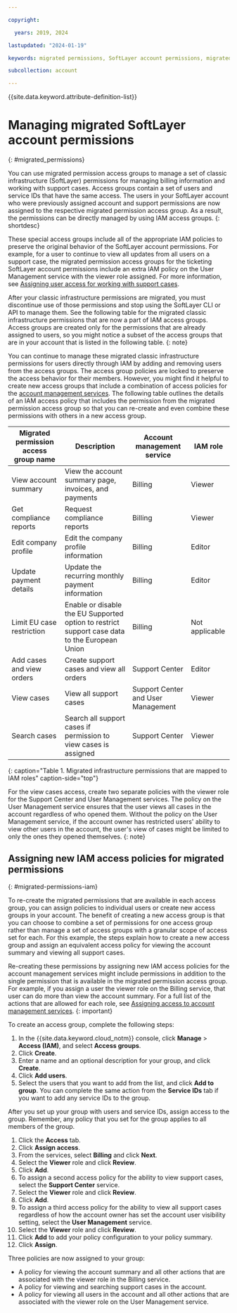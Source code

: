 ```yaml
---

copyright:

  years: 2019, 2024

lastupdated: "2024-01-19"

keywords: migrated permissions, SoftLayer account permissions, migrated permission access group, migrated classic infrastructure permissions

subcollection: account

---
```


{{site.data.keyword.attribute-definition-list}}

# Managing migrated SoftLayer account permissions
{: #migrated_permissions}

You can use migrated permission access groups to manage a set of classic infrastructure (SoftLayer) permissions for managing billing information and working with support cases. Access groups contain a set of users and service IDs that have the same access. The users in your SoftLayer account who were previously assigned account and support permissions are now assigned to the respective migrated permission access group. As a result, the permissions can be directly managed by using IAM access groups.
{: shortdesc}

These special access groups include all of the appropriate IAM policies to preserve the original behavior of the SoftLayer account permissions. For example, for a user to continue to view all updates from all users on a support case, the migrated permission access groups for the ticketing SoftLayer account permissions include an extra IAM policy on the User Management service with the viewer role assigned. For more information, see [Assigning user access for working with support cases](/docs/get-support?topic=get-support-access#access).

After your classic infrastructure permissions are migrated, you must discontinue use of those permissions and stop using the SoftLayer CLI or API to manage them. See the following table for the migrated classic infrastructure permissions that are now a part of IAM access groups. Access groups are created only for the permissions that are already assigned to users, so you might notice a subset of the access groups that are in your account that is listed in the following table.
{: note}

You can continue to manage these migrated classic infrastructure permissions for users directly through IAM by adding and removing users from the access groups. The access group policies are locked to preserve the access behavior for their members. However, you might find it helpful to create new access groups that include a combination of access policies for the [account management services](/docs/account?topic=account-account-services&interface=ui#account-management-actions-roles). The following table outlines the details of an IAM access policy that includes the permission from the migrated permission access group so that you can re-create and even combine these permissions with others in a new access group.

| Migrated permission access group name | Description | Account management service | IAM role |
|---------------------------------------|-------------|----------------------------|----------|
| View account summary | View the account summary page, invoices, and payments | Billing | Viewer |
| Get compliance reports | Request compliance reports | Billing | Viewer |
| Edit company profile | Edit the company profile information | Billing | Editor |
| Update payment details | Update the recurring monthly payment information | Billing | Editor |
| Limit EU case restriction | Enable or disable the EU Supported option to restrict support case data to the European Union | Billing | Not applicable |
| Add cases and view orders | Create support cases and view all orders | Support Center | Editor |
| View cases | View all support cases | Support Center and User Management | Viewer |
| Search cases | Search all support cases if permission to view cases is assigned | Support Center | Viewer |
{: caption="Table 1. Migrated infrastructure permissions that are mapped to IAM roles" caption-side="top"}

For the view cases access, create two separate policies with the viewer role for the Support Center and User Management services. The policy on the User Management service ensures that the user views all cases in the account regardless of who opened them. Without the policy on the User Management service, if the account owner has restricted users' ability to view other users in the account, the user's view of cases might be limited to only the ones they opened themselves.
{: note}

## Assigning new IAM access policies for migrated permissions
{: #migrated-permissions-iam}

To re-create the migrated permissions that are available in each access group, you can assign policies to individual users or create new access groups in your account. The benefit of creating a new access group is that you can choose to combine a set of permissions for one access group rather than manage a set of access groups with a granular scope of access set for each. For this example, the steps explain how to create a new access group and assign an equivalent access policy for viewing the account summary and viewing all support cases.

Re-creating these permissions by assigning new IAM access policies for the account management services might include permissions in addition to the single permission that is available in the migrated permission access group. For example, if you assign a user the viewer role on the Billing service, that user can do more than view the account summary. For a full list of the actions that are allowed for each role, see [Assigning access to account management services](/docs/account?topic=account-account-services&interface=ui#account-management-actions-roles).
{: important}

To create an access group, complete the following steps:

1. In the {{site.data.keyword.cloud_notm}} console, click **Manage** > **Access (IAM)**, and select **Access groups**.
2. Click **Create**.
3. Enter a name and an optional description for your group, and click **Create**.
4. Click **Add users**.
5. Select the users that you want to add from the list, and click **Add to group**. You can complete the same action from the **Service IDs** tab if you want to add any service IDs to the group.

After you set up your group with users and service IDs, assign access to the group. Remember, any policy that you set for the group applies to all members of the group.

1. Click the **Access** tab.
2. Click **Assign access**.
3. From the services, select **Billing** and click **Next**.
4. Select the **Viewer** role and click **Review**.
5. Click **Add**.
6. To assign a second access policy for the ability to view support cases, select the **Support Center** service.
7. Select the **Viewer** role and click **Review**.
8. Click **Add**.
9. To assign a third access policy for the ability to view all support cases regardless of how the account owner has set the account user visibility setting, select the **User Management** service.
10. Select the **Viewer** role and click **Review**.
11. Click **Add** to add your policy configuration to your policy summary.
12. Click **Assign**.

Three policies are now assigned to your group:

* A policy for viewing the account summary and all other actions that are associated with the viewer role in the Billing service.
* A policy for viewing and searching support cases in the account.
* A policy for viewing all users in the account and all other actions that are associated with the viewer role on the User Management service.
